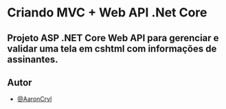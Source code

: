 # Criando MVC + Web API .Net Core 
## Projeto ASP .NET Core Web API para gerenciar e validar uma tela em cshtml com informações de assinantes.


## Autor

- [@AaronCrvl](https://www.github.com/AaronCrvl)
